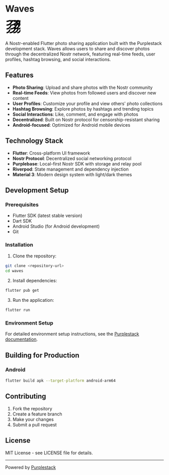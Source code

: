 # Waves

![Waves](assets/images/waves_icon.svg)

A Nostr-enabled Flutter photo sharing application built with the Purplestack development stack. Waves allows users to share and discover photos through the decentralized Nostr network, featuring real-time feeds, user profiles, hashtag browsing, and social interactions.

## Features

- **Photo Sharing**: Upload and share photos with the Nostr community
- **Real-time Feeds**: View photos from followed users and discover new content
- **User Profiles**: Customize your profile and view others' photo collections
- **Hashtag Browsing**: Explore photos by hashtags and trending topics
- **Social Interactions**: Like, comment, and engage with photos
- **Decentralized**: Built on Nostr protocol for censorship-resistant sharing
- **Android-focused**: Optimized for Android mobile devices

## Technology Stack

- **Flutter**: Cross-platform UI framework
- **Nostr Protocol**: Decentralized social networking protocol
- **Purplebase**: Local-first Nostr SDK with storage and relay pool
- **Riverpod**: State management and dependency injection
- **Material 3**: Modern design system with light/dark themes

## Development Setup

### Prerequisites

- Flutter SDK (latest stable version)
- Dart SDK
- Android Studio (for Android development)
- Git

### Installation

1. Clone the repository:
```bash
git clone <repository-url>
cd waves
```

2. Install dependencies:
```bash
flutter pub get
```

3. Run the application:
```bash
flutter run
```

### Environment Setup

For detailed environment setup instructions, see the [Purplestack documentation](https://purplestack.io).

## Building for Production

### Android
```bash
flutter build apk --target-platform android-arm64
```

## Contributing

1. Fork the repository
2. Create a feature branch
3. Make your changes
4. Submit a pull request

## License

MIT License - see LICENSE file for details.

---

Powered by [Purplestack](https://purplestack.io)